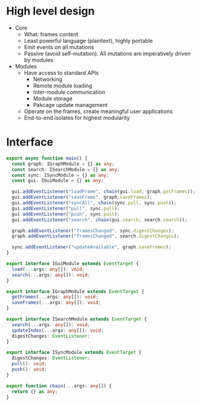 # High level design

- Core
  - What: frames content
  - Least powerful language (plaintext), highly portable
  - Emit events on all mutations
  - Passive (avoid self-mutation). All mutations are imperatively driven by modules
- Modules
  - Have access to standard APIs
    - Networking
    - Remote module loading
    - Inter-module communication
    - Module storage
    - Pakcage update management
  - Operate on the frames, create meaningful user applications
  - End-to-end isolates for highest modularity

# Interface

```typescript
export async function main() {
  const graph: IGraphModule = {} as any;
  const search: ISearchModule = {} as any;
  const sync: ISyncModule = {} as any;
  const gui: IGuiModule = {} as any;

  gui.addEventListener("loadFrame", chain(gui.load, graph.getFrames));
  gui.addEventListener("saveFrame", graph.saveFrames);
  gui.addEventListener("syncAll", chain(sync.pull, sync.push));
  gui.addEventListener("pull", sync.pull);
  gui.addEventListener("push", sync.push);
  gui.addEventListener("search", chain(gui.search, search.search));

  graph.addEventListener("framesChanged", sync.digestChanges);
  graph.addEventListener("framesChanged", search.digestChanges);

  sync.addEventListener("updateAvailable", graph.saveFrames);
}

export interface IGuiModule extends EventTarget {
  load(...args: any[]): void;
  search(...args: any[]): void;
}

export interface IGraphModule extends EventTarget {
  getFrames(...args: any[]): void;
  saveFrames(...args: any[]): void;
}

export interface ISearchModule extends EventTarget {
  search(...args: any[]): void;
  updateIndex(...args: any[]): void;
  digestChanges: EventListener;
}

export interface ISyncModule extends EventTarget {
  digestChanges: EventListener;
  pull(): void;
  push(): void;
}

export function chain(...args: any[]) {
  return {} as any;
}
```
